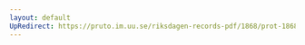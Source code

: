 ```yaml
---
layout: default
UpRedirect: https://pruto.im.uu.se/riksdagen-records-pdf/1868/prot-1868--fk--117/prot-1868--fk--117_000.pdf
---
```

